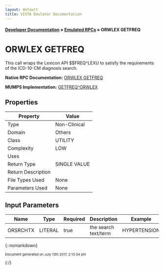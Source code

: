 ```yaml
---
layout: default
title: VISTA Emulator Documentation
---
```


#### [Developer Documentation](../index) &#187; [Emulated RPCs](TableOfContents) &#187; ORWLEX GETFREQ<br/>
# ORWLEX GETFREQ

This call wraps the Lexicon API $$FREQ^LEXU to satisfy the requirements of the ICD-10-CM diagnosis search.

**Native RPC Documentation:** [ORWLEX GETFREQ](../VISTARPC/ORWLEX_GETFREQ)

**MUMPS Implementation:** [GETFREQ^ORWLEX](http://code.osehra.org/dox/Routine_ORWLEX_source.html)

## Properties

Property | Value
--- | ---
Type | Non-Clinical
Domain | Others
Class | UTILITY
Complexity | LOW
Uses | 
Return Type | SINGLE VALUE
Return Description | 
File Types Used | None
Parameters Used | None


## Input Parameters

Name | Type | Required | Description | Example
--- | --- | --- | --- | ---
ORSRCHTX | LITERAL | true | the search text/term | HYPERTENSION

{::nomarkdown} <br/><p style="font-size: 11px">Document generated on July 13th 2017, 2:13:34 pm</p>{:/}